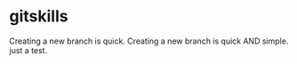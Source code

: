 # gitskills
Creating a new branch is quick.
Creating a new branch is quick AND simple.
just a test.
